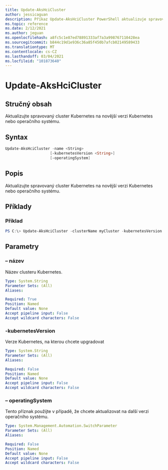 ```yaml
---
title: Update-AksHciCluster
author: jessicaguan
description: Příkaz Update-AksHciCluster PowerShell aktualizuje spravovaný cluster Kubernetes na novější verzi Kubernetes nebo operačního systému.
ms.topic: reference
ms.date: 2/12/2021
ms.author: jeguan
ms.openlocfilehash: a8fc5c1e87ed78891333af7a3a998767110428ea
ms.sourcegitcommit: b844c19d1e936c36a85f450b7afcb02149589433
ms.translationtype: MT
ms.contentlocale: cs-CZ
ms.lasthandoff: 03/04/2021
ms.locfileid: "101873640"
---
```

# <a name="update-akshcicluster"></a>Update-AksHciCluster

## <a name="synopsis"></a>Stručný obsah
Aktualizujte spravovaný cluster Kubernetes na novější verzi Kubernetes nebo operačního systému.

## <a name="syntax"></a>Syntax

```powershell
Update-AksHciCluster -name <String>
                    [-kubernetesVersion <String>]
                    [-operatingSystem]
```

## <a name="description"></a>Popis
Aktualizujte spravovaný cluster Kubernetes na novější verzi Kubernetes nebo operačního systému.

## <a name="examples"></a>Příklady

### <a name="example"></a>Příklad
```powershell
PS C:\> Update-AksHciCluster -clusterName myCluster -kubernetesVersion v1.18.8 -operatingSystem
```

## <a name="parameters"></a>Parametry

### <a name="-name"></a>– název
Název clusteru Kubernetes.

```yaml
Type: System.String
Parameter Sets: (All)
Aliases:

Required: True
Position: Named
Default value: None
Accept pipeline input: False
Accept wildcard characters: False
```

### <a name="-kubernetesversion"></a>-kubernetesVersion
Verze Kubernetes, na kterou chcete upgradovat

```yaml
Type: System.String
Parameter Sets: (All)
Aliases:

Required: False
Position: Named
Default value: None
Accept pipeline input: False
Accept wildcard characters: False
```

### <a name="-operatingsystem"></a>– operatingSystem
Tento příznak použijte v případě, že chcete aktualizovat na další verzi operačního systému.

```yaml
Type: System.Management.Automation.SwitchParameter
Parameter Sets: (All)
Aliases:

Required: False
Position: Named
Default value: None
Accept pipeline input: False
Accept wildcard characters: False
```

